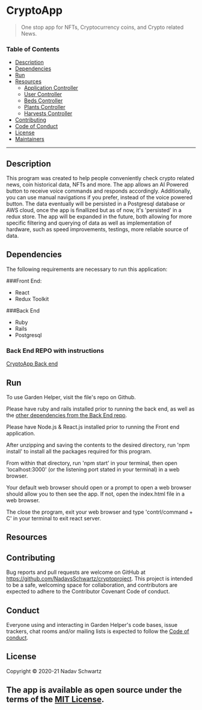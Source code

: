 # CryptoApp
> One stop app for NFTs, Cryptocurrency coins, and Crypto related News.

### Table of Contents

- [Description](#description)
- [Dependencies](#dependencies)
- [Run](#Run)
- [Resources](#Resources)
    - [Application Controller](#Application)
    - [User Controller](#Users)
    - [Beds Controller](#Beds)
    - [Plants Controller](#Plants)
    - [Harvests Controller](#Harvests)
- [Contributing](#Contributing)
- [Code of Conduct](#Conduct)
- [License](#license)
- [Maintainers](#Maintainer(s))

---

## Description
This program was created to help people conveniently check crypto related news, coin historical data, NFTs and more. The app allows an AI Powered button to receive voice commands and responds accordingly. Additionally, you can use manual navigations if you prefer, instead of the voice powered button.
The data eventually will be persisted in a Postgresql database or AWS cloud, once the app is finallized but as of now, it's 'persisted' in a redux store. 
The app will be expanded in the future, both allowing for more specific filtering and querying of data as well as implementation of hardware, such as speed improvements, testings, more reliable source of data.

## Dependencies
The following requirements are necessary to run this application:

###Front End:

- React
- Redux Toolkit

###Back End
- Ruby
- Rails
- Postgresql

### Back End REPO with instructions
[CryptoApp Back end](https://github.com/NadavsSchwartz/-crypto_backend)

## Run
To use Garden Helper, visit the file's repo on Github.

Please have ruby and rails installed prior to running the back end, as well as the [other dependencies from the Back End repo](https://github.com/NadavsSchwartz/-crypto_backend#dependencies).

Please have Node.js & React.js installed prior to running the Front end application.

After unzipping and saving the contents to the desired directory, run 'npm install' to install all the packages required for this program.

From within that directory, run 'npm start' in your terminal, then open 'localhost:3000' (or the listening port stated in your terminal) in a web browser.

Your default web browser should open or a prompt to open a web browser should allow you to then see the app. If not, open the index.html file in a web browser.

The close the program, exit your web browser and type 'contrl/command + C' in your terminal to exit react server.


## Resources

## Contributing
Bug reports and pull requests are welcome on GitHub at https://github.com/NadavsSchwartz/cryptoproject. This project is intended to be a safe, welcoming space for collaboration, and contributors are expected to adhere to the Contributor Covenant Code of conduct.

## Conduct
Everyone using and interacting in Garden Helper's code
bases, issue trackers, chat rooms and/or mailing lists is expected to follow the [Code of conduct](./CODE_OF_CONDUCT.md).

## License
Copyright © 2020-21 Nadav Schwartz

The app is available as open source under the terms of the [MIT License](https://opensource.org/licenses/MIT).
---

